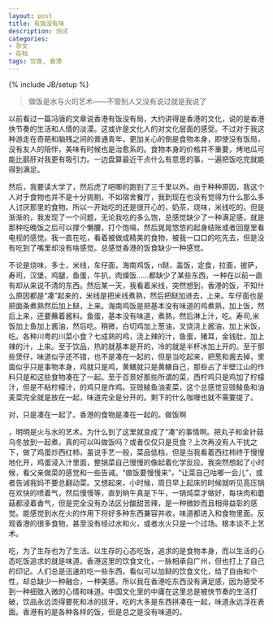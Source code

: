 ```yaml
---
layout: post
title: 有饭没有味
description: 测试
categories: 
- 杂文
- 存档
tags: 饮食, 香港
---
```

{% include JB/setup %}


> 做饭是水与火的艺术——不管别人又没有说过就是我说了

以前看过一篇冯唐的文章说香港有饭没有局，大约讲得是香港的文化，说的是香港快节奏的生活和人情的淡漠。这或许是文化人的对文化层面的感受。不过对于我这种游走在奇葩和脑残之间的普通青年，更加关心的倒是食物本身，即使没有饭局，没有友人的陪伴，美味有时候也是治愈系的。食物本身的价格并不重要，烤地瓜可能比鹅肝对我更有吸引力。一边盘算最近干点什么有意思的事，一遍把饭吃完就能得到满足。

然后，我要读大学了，然后虎了吧唧的跑到了三千里以外。由于种种原因，我这个人对于食物也并不是十分挑剔，不如宿舍餐厅，我到现在也没有觉得为什么那么多人讨厌那里的食物。所以一开始吃的还是很开心的，奶茶，烧味，米线吃的。但是渐渐的，我发现了一个问题，无论我吃的多么饱，总感觉缺少了一种满足感，就是那种吃晚饭之后可以撑个懒腰，打个饱嗝，然后晃晃悠悠的起身结账或者回屋里看电视的感觉。我一直在吃，看着被做成精美的食物，被我一口口的吃先去，但是没有吃到了嘴里却没有啥感觉。总感觉香港的饭食缺少一种感觉。

不论是烧味，多士，米线，车仔面，海南鸡饭，n餸，盖饭，定食，拉面，披萨，寿司，汉堡，鸡腿，鱼蛋，牛扒，肉燥饭……都缺少了某些东西，一种在以前一直有却从来说不清的东西。然后某一天，我看着米线，突然想到，香港的饭，不知什么原因都是“凑”起来的，米线是把米线煮熟，然后把餸加进去，上来。车仔面也是把面条煮熟然后加上餸，上来。海南鸡饭是把基本没有味道的鸡煮熟，加上饭，然后上来，还要蘸着酱料。鱼蛋，基本没有味道，煮熟，然后淋上汁，吃。寿司,米饭加上鱼加上酱油，然后吃。稍微，白切鸡加上葱油，叉烧浇上酱油，加上米饭，吃。各种川粤的川菜小食？七成熟的鸡，浇上辣的汁，鱼蛋，猪耳，金钱肚，加上辣的汁，上来。至于饮品，热的就基本是开的，冷的就是半杯冰加上开的。至于那些煲仔，味道似乎还不错，也不是凑在一起的，但是当吃起来，把葱和酱去掉，里面似乎只是事物本身，鸡就只是鸡，黄鳝就只是黄鳝自己，那些占了半壁江山的作料只是和这些食物凑在了一起。至于百景好那些所谓的菜，西柠鸡只是鸡加了柠檬汁，但是不粘柠檬汁，的鸡只是炸鸡。豆豉鲮鱼油麦菜，这个总感觉豆豉鲮鱼和油麦菜完全就是放在一起，味道完全是分开的。剩下的什么咖喱也就不需要提了。

对，只是凑在一起了。香港的食物是凑在一起的。做饭啊

，明明是火与水的艺术。为什么到了这里就变成了“凑”的事情啊。把丸子和金针菇乌冬放到一起煮，真的可以叫做饭吗？或者仅仅只是觅食？上次再没有人干扰之下，做了鸡蛋炒西红柿，虽说手艺一般，菜品低档，但是当我看着西红柿终于慢慢地化开，鸡蛋浸入汁里面，整锅菜自己慢慢的像起着化学反应。我突然想起了小时候，看父亲做菜的感觉和一些告诫。“做饭要慢慢来”，“让菜自己咕嘟一会儿”，或者告诫我妈不要总翻动菜。又想起来，小时候，周日早上起床的时候就听见高压锅在欢快的喷着气，然后慢慢等，直到晌午真是下午，一锅炖菜才做好，每块肉和蘑菇都浸着香气，但是完全没有办法区分酸甜苦辣，是一种微妙而且相得益彰的感觉。能感觉到水在火的作用下将好多种东西兼容并收，味道都进入和食物里面。反观香港的很多食物，甚至没有经过水和火，或者水火只是一个过场。根本谈不上艺术。

吃，为了生存也为了生活。以生存的心态吃饭，追求的是食物本身，而以生活的心态吃饭追求的就是味道。香港这里的饮食文化，一脉相承自广州，但也打上了自己的印记。人们总是迅速的吃一些东西，看似可以加餸的饮食文化，给了自由和个性，却总缺少一种融合，一种美感。所以我在香港吃东西没有满足感，因为感受不到一种细致入微的心情和味道。中国文化里的中庸在这里总是被快节奏的生活打破，饮品永远烫得要死和冰的拔牙，吃的大多是东西拼凑在一起，味道永远浮在表面。香港有的是各种各样的饭，但是总之是没有味道的。
